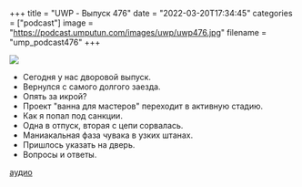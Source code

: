 +++
title = "UWP - Выпуск 476"
date = "2022-03-20T17:34:45"
categories = ["podcast"]
image = "https://podcast.umputun.com/images/uwp/uwp476.jpg"
filename = "ump_podcast476"
+++

![](https://podcast.umputun.com/images/uwp/uwp476.jpg)

- Сегодня у нас дворовой выпуск.
- Вернулся с самого долгого заезда.
- Опять за икрой?
- Проект "ванна для мастеров" переходит в активную стадию.
- Как я попал под санкции.
- Одна в отпуск, вторая с цепи сорвалась.
- Маниакальная фаза чувака в узких штанах.
- Пришлось указать на дверь.
- Вопросы и ответы.

[аудио](https://podcast.umputun.com/media/ump_podcast476.mp3)
<audio src="https://podcast.umputun.com/media/ump_podcast476.mp3" preload="none"></audio>
